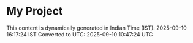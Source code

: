 # My Project

This content is dynamically generated in Indian Time (IST): 2025-09-10 16:17:24 IST
Converted to UTC: 2025-09-10 10:47:24 UTC
